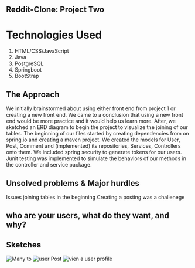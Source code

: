 ## Reddit-Clone: Project Two

# Technologies Used
1. HTML/CSS/JavaScript
2. Java
3. PostgreSQL
4. Springboot
5. BootStrap

## The Approach 

We initially brainstormed about using either front end from project 1 or creating a new front end. We came to a conclusion that using a new front end would be more practice and it would help us learn more. After, we sketched an ERD diagram to begin the project to visualize the joining of our tables. The beginning of our files started by creating dependencies from on spring.io and creating a maven project. We created the models for  User, Post, Comment and (implemented) its repositories, Services, Controllers onto them. We included spring security to generate tokens for our users. Junit testing was implemented to simulate the behaviors of our methods in the controller and service package. 

## Unsolved problems & Major hurdles

Issues joining tables in the beginning 
Creating a posting was a challenege 

## who are your users, what do they want, and why?


## Sketches

![Many to](https://user-images.githubusercontent.com/28772023/66508313-de7d5980-ea9e-11e9-9058-d22aa00eeac0.JPG)
![user Post](https://user-images.githubusercontent.com/28772023/66508518-4cc21c00-ea9f-11e9-9d8b-278bd00dba50.JPG)
![vien a user profile](https://user-images.githubusercontent.com/28772023/66508633-7d09ba80-ea9f-11e9-8106-57e612acfd60.jpg)
